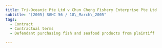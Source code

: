 ```yaml
---
title: Tri-Oceanic Pte Ltd v Chun Cheng Fishery Enterprise Pte Ltd 
subtitle: "[2005] SGHC 56 / 18\_March\_2005"
tags:
  - Contract
  - Contractual terms
  - Defendant purchasing fish and seafood products from plaintiff

---
```


